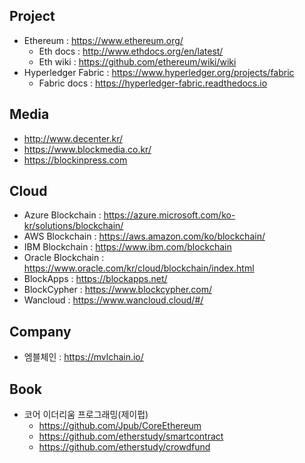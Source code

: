 
## Project
* Ethereum : https://www.ethereum.org/
  + Eth docs : http://www.ethdocs.org/en/latest/
  + Eth wiki : https://github.com/ethereum/wiki/wiki
* Hyperledger Fabric : https://www.hyperledger.org/projects/fabric
  + Fabric docs : https://hyperledger-fabric.readthedocs.io

## Media
* http://www.decenter.kr/
* https://www.blockmedia.co.kr/
* https://blockinpress.com

## Cloud
* Azure Blockchain : https://azure.microsoft.com/ko-kr/solutions/blockchain/
* AWS Blockchain : https://aws.amazon.com/ko/blockchain/
* IBM Blockchain : https://www.ibm.com/blockchain
* Oracle Blockchain : https://www.oracle.com/kr/cloud/blockchain/index.html
* BlockApps : https://blockapps.net/
* BlockCypher : https://www.blockcypher.com/
* Wancloud : https://www.wancloud.cloud/#/

## Company
* 엠블체인 : https://mvlchain.io/


## Book
* 코어 이더리움 프로그래밍(제이펍)
  + https://github.com/Jpub/CoreEthereum
  + https://github.com/etherstudy/smartcontract
  + https://github.com/etherstudy/crowdfund

